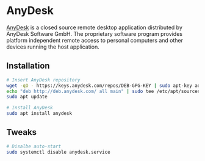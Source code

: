 # AnyDesk

[AnyDesk](https://anydesk.com) is a closed source remote desktop application distributed by AnyDesk Software GmbH. The
proprietary software program provides platform independent remote access to personal computers and other devices running
the host application.

## Installation

```sh
# Insert AnyDesk repository
wget -qO - https://keys.anydesk.com/repos/DEB-GPG-KEY | sudo apt-key add -
echo "deb http://deb.anydesk.com/ all main" | sudo tee /etc/apt/sources.list.d/anydesk-stable.list
sudo apt update

# Install AnyDesk
sudo apt install anydesk
```

## Tweaks

```sh
# Disalbe auto-start
sudo systemctl disable anydesk.service
```

